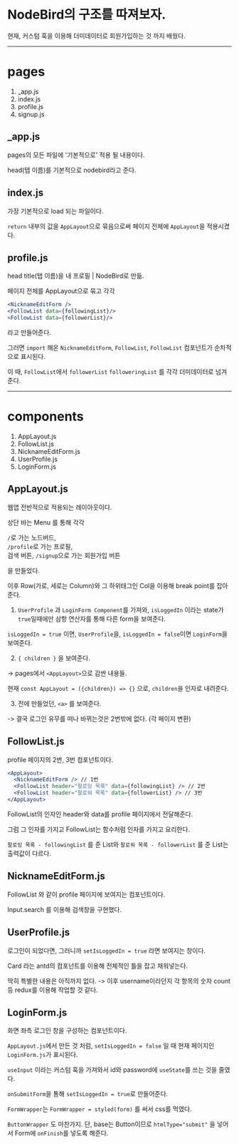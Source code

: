 # NodeBird의 구조를 따져보자.

현재, 커스텀 훅을 이용해 더미데이터로 회원가입하는 것 까지 배웠다.

---

# pages

1. \_app.js
2. index.js
3. profile.js
4. signup.js

## \_app.js

pages의 모든 파일에 '기본적으로' 적용 될 내용이다.

head(탭 이름)를 기본적으로 nodebird라고 준다.

## index.js

가장 기본적으로 load 되는 파일이다.

`return` 내부의 값을 `AppLayout`으로 묶음으로써 페이지 전체에 `AppLayout`을 적용시켰다.

## profile.js

head title(탭 이름)을 내 프로필 | NodeBird로 만듦.

페이지 전체를 AppLayout으로 묶고 각각

```jsx
<NicknameEditForm />
<FollowList data={followingList}/>
<FollowList data={followerList}/>
```

라고 만들어준다.

그러면 `import` 해온 `NicknameEditForm`, `FollowList`, `FollowList` 컴포넌트가 순차적으로 표시된다.

이 때, `FollowList`에서 `followerList` `followeringList` 를 각각 더미데이터로 넘겨준다.

---

# components

1. AppLayout.js
2. FollowList.js
3. NicknameEditForm.js
4. UserProfile.js
5. LoginForm.js

## AppLayout.js

웹앱 전반적으로 적용되는 레이아웃이다.

상단 바는 Menu 를 통해 각각

`/`로 가는 노드버드,  
`/profile`로 가는 프로필,  
검색 버튼, `/signup`으로 가는 회원가입 버튼

을 만들었다.

이후 Row(가로, 세로는 Column)와 그 하위태그인 Col을 이용해 break point를 잡아준다.

1. `UserProfile` 과 `LoginForm Component`를 가져와, `isLoggedIn` 이라는 state가 `true`일때에만 삼항 연산자를 통해 다른 form을 보여준다.

`isLoggedIn = true` 이면, `UserProfile`을, `isLoggedIn = false`이면 `LoginForm`을 보여준다.

2. `{ children }` 을 보여준다.

-> pages에서 `<AppLayout>`으로 감싼 내용들.

현재 `const AppLayout = ({children}) => {}` 으로, `children`을 인자로 내려준다.

3. 전에 만들었던, `<a>` 를 보여준다.

-> 결국 로그인 유무를 떠나 바뀌는것은 2번밖에 없다. (각 페이지 변환)

## FollowList.js

profile 페이지의 2번, 3번 컴포넌트이다.

```jsx
<AppLayout>
  <NicknameEditForm /> // 1번
  <FollowList header="팔로잉 목록" data={followingList} /> // 2번
  <FollowList header="팔로워 목록" data={followerList} /> // 3번
</AppLayout>
```

FollowList의 인자인 header와 data를 profile 페이지에서 전달해준다.

그럼 그 인자를 가지고 FollowList는 함수처럼 인자를 가지고 요리한다.

`팔로잉 목록 - followingList` 를 준 List와 `팔로워 목록 - followerList` 를 준 List는 출력값이 다르다.

## NicknameEditForm.js

FollowList 와 같이 profile 페이지에 보여지는 컴포넌트이다.

Input.search 를 이용해 검색창을 구현했다.

## UserProfile.js

로그인이 되었다면, 그러니까 `setIsLoggedIn = true` 라면 보여지는 창이다.

Card 라는 antd의 컴포넌트를 이용해 전체적인 틀을 잡고 채워넣는다.

딱히 특별한 내용은 아직까지 없다. -> 이후 username이라던지 각 항목의 숫자 count 등 redux를 이용해 작업할 것 같다.

## LoginForm.js

화면 좌측 로그인 창을 구성하는 컴포넌트이다.

`AppLayout.js`에서 만든 것 처럼, `setIsLoggedIn = false` 일 때 현재 페이지인 `LoginForm.js`가 표시된다.

`useInput` 이라는 커스텀 훅을 가져와서 id와 password에 `useState`를 쓰는 것을 줄였다.

`onSubmitForm`을 통해 `setIsLoggedIn = true`로 만들어준다.

`FormWrapper`는 `FormWrapper = styled(form)` 를 써서 css를 먹였다.

`ButtonWrapper` 도 마찬가지. 단, base는 Button이므로 `htmlType="submit"` 을 넣어서 Form에 `onFinish`를 넣도록 해준다.
